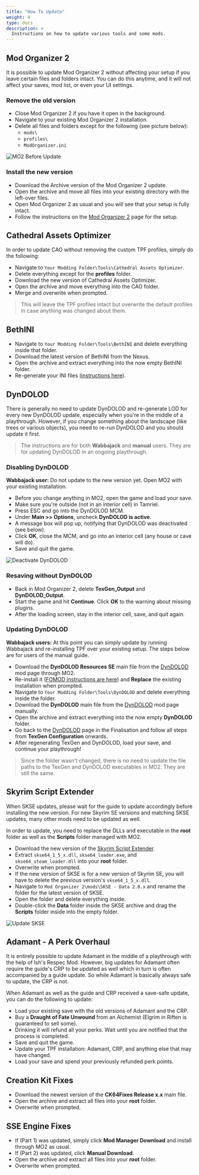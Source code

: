```yaml
---
title: "How To Update"
weight: 4
type: docs
description: >
  Instructions on how to update various tools and some mods.
---
```


## Mod Organizer 2

It is possible to update Mod Organizer 2 without affecting your setup if you leave certain files and folders intact. You can do this anytime, and it will not affect your saves, mod list, or even your UI settings.

### Remove the old version

- Close Mod Organizer 2 if you have it open in the background.
- Navigate to your existing Mod Organizer 2 installation.
- Delete all files and folders except for the following (see picture below):
  - `mods\`
  - `profiles\`
  - `ModOrganizer.ini`

![MO2 Before Update](/Pictures/tpf/guide-resources/mo2-before-update.png)

### Install the new version

- Download the Archive version of the Mod Organizer 2 update.
- Open the archive and move all files into your existing directory with the left-over files.
- Open Mod Organizer 2 as usual and you will see that your setup is fully intact.
- Follow the instructions on the [Mod Organizer 2](/tpf/initial-setup/mod-organizer-2/) page for the setup.

## Cathedral Assets Optimizer

In order to update CAO without removing the custom TPF profiles, simply do the following:

- Navigate to `Your Modding Folder\Tools\Cathedral Assets Optimizer`.
- Delete everything except for the **profiles** folder.
- Download the new version of Cathedral Assets Optimizer.
- Open the archive and move everything into the CAO folder.
- Merge and overwrite when prompted.

> This will leave the TPF profiles intact but overwrite the default profiles in case anything was changed about them.

## BethINI

- Navigate to `Your Modding Folder\Tools\BethINI` and delete everything inside that folder.
- Download the latest version of BethINI from the Nexus.
- Open the archive and extract everything into the now empty BethINI folder.
- Re-generate your INI files ([instructions here](/tpf/guide-resources/various-tutorials/)).

## DynDOLOD

There is generally no need to update DynDOLOD and re-generate LOD for every new DynDOLOD update, especially when you're in the middle of a playthrough. However, if you change something about the landscape (like trees or various objects), you need to re-run DynDOLOD and you should update it first.

> The instructions are for both **Wabbajack** and **manual** users. They are for updating DynDOLOD in an ongoing playthrough.

### Disabling DynDOLOD

**Wabbajack user:** Do not update to the new version yet. Open MO2 with your existing installation.

- Before you change anything in MO2, open the game and load your save.
- Make sure you're outside (not in an interior cell) in Tamriel.
- Press ESC and go into the DynDOLOD MCM.
- Under **Main >> Options**, uncheck **DynDOLOD is active**.
- A message box will pop up, notifying that DynDOLOD was deactivated (see below).
- Click **OK**, close the MCM, and go into an interior cell (any house or cave will do).
- Save and quit the game.

![Deactivate DynDOLOD](/Pictures/tpf/guide-resources/deactivate-dyndolod.png)

### Resaving without DynDOLOD

- Back in Mod Organizer 2, delete **TexGen_Output** and **DynDOLOD_Output**.
- Start the game and hit **Continue**. Click **OK** to the warning about missing plugins.
- After the loading screen, stay in the interior cell, save, and quit again.

### Updating DynDOLOD

**Wabbajack users:** At this point you can simply update by running Wabbajack and re-installing TPF over your existing setup. The steps below are for users of the manual guide.

- Download the **DynDOLOD Resources SE** main file from the [DynDOLOD](https://www.nexusmods.com/skyrimspecialedition/mods/32382?tab=files) mod page through MO2.
- Re-install it ([FOMOD instructions are here](/tpf/mod-installation/graphics-baseline/)) and **Replace** the existing installation when prompted.
- Navigate to `Your Modding Folder\Tools\DynDOLOD` and delete everything inside the folder.
- Download the **DynDOLOD** main file from the [DynDOLOD](https://www.nexusmods.com/skyrimspecialedition/mods/32382?tab=files) mod page manually.
- Open the archive and extract everything into the now empty **DynDOLOD** folder.
- Go back to the [DynDOLOD](/tpf/finalisation/dyndolod/) page in the Finalisation and follow all steps from **TexGen Configuration** onwards.
- After regenerating TexGen and DynDOLOD, load your save, and continue your playthrough!

> Since the folder wasn't changed, there is no need to update the file paths to the TexGen and DynDOLOD executables in MO2. They are still the same.

## Skyrim Script Extender

When SKSE updates, please wait for the guide to update accordingly before installing the new version. For new Skyrim SE versions and matching SKSE updates, many other mods need to be updated as well.

In order to update, you need to replace the DLLs and executable in the **root** folder as well as the **Scripts** folder managed with MO2.

- Download the new version of the [Skyrim Script Extender](https://skse.silverlock.org/).
- Extract `skse64_1_5_x.dll`, `skse64_loader.exe`, and `skse64_steam_loader.dll` into your **root** folder.
- Overwrite when prompted.
- If the new version of SKSE is for a new version of Skyrim SE, you will have to delete the previous version's `skse64_1_5_x.dll`.
- Navigate to `Mod Organizer 2\mods\SKSE - Data 2.0.x` and rename the folder for the latest version of SKSE.
- Open the folder and delete everything inside.
- Double-click the **Data** folder inside the SKSE archive and drag the **Scripts** folder inside into the empty folder.

![Update SKSE](/Pictures/tpf/guide-resources/update-skse.png)

## Adamant - A Perk Overhaul

It is entirely possible to update Adamant in the middle of a playthrough with the help of Ish's Respec Mod. However, big updates for Adamant often require the guide's CRP to be updated as well which in turn is often accompanied by a guide update. So while Adamant is basically always safe to update, the CRP is not.

When Adamant as well as the guide and CRP received a save-safe update, you can do the following to update:

- Load your existing save with the old versions of Adamant and the CRP.
- Buy a **Draught of Fate Unwound** from an Alchemist (Elgrim in Riften is guaranteed to sell some).
- Drinking it will refund all your perks. Wait until you are notified that the process is completed.
- Save and quit the game.
- Update your TPF installation: Adamant, CRP, and anything else that may have changed.
- Load your save and spend your previously refunded perk points.

## Creation Kit Fixes

- Download the newest version of the **CK64Fixes Release x.x** main file.
- Open the archive and extract all files into your **root** folder.
- Overwrite when prompted.

## SSE Engine Fixes

- If (Part 1) was updated, simply click **Mod Manager Download** and install through MO2 as usual.
- If (Part 2) was updated, click **Manual Download**.
- Open the archive and extract all files into your **root** folder.
- Overwrite when prompted.